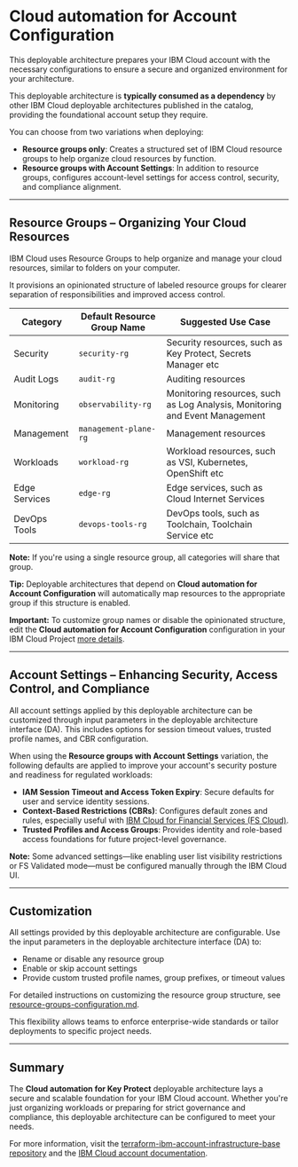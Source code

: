 # Cloud automation for Account Configuration

This deployable architecture prepares your IBM Cloud account with the necessary configurations to ensure a secure and organized environment for your architecture.

This deployable architecture is **typically consumed as a dependency** by other IBM Cloud deployable architectures published in the catalog, providing the foundational account setup they require.

You can choose from two variations when deploying:

* **Resource groups only**: Creates a structured set of IBM Cloud resource groups to help organize cloud resources by function.
* **Resource groups with Account Settings**: In addition to resource groups, configures account-level settings for access control, security, and compliance alignment.

---

## Resource Groups – Organizing Your Cloud Resources

IBM Cloud uses Resource Groups to help organize and manage your cloud resources, similar to folders on your computer.

It provisions an opinionated structure of labeled resource groups for clearer separation of responsibilities and improved access control.

| Category      | Default Resource Group Name | Suggested Use Case                                                          |
| ------------- | --------------------------- | --------------------------------------------------------------------------- |
| Security      | `security-rg`               | Security resources, such as Key Protect, Secrets Manager etc                |
| Audit Logs    | `audit-rg`                  | Auditing resources                                                          |
| Monitoring    | `observability-rg`          | Monitoring resources, such as Log Analysis, Monitoring and Event Management |
| Management    | `management-plane-rg`       | Management resources                                                        |
| Workloads     | `workload-rg`               | Workload resources, such as VSI, Kubernetes, OpenShift etc                  |
| Edge Services | `edge-rg`                   | Edge services, such as Cloud Internet Services                              |
| DevOps Tools  | `devops-tools-rg`           | DevOps tools, such as Toolchain, Toolchain Service etc                      |

**Note:** If you're using a single resource group, all categories will share that group.

**Tip:** Deployable architectures that depend on **Cloud automation for Account Configuration** will automatically map resources to the appropriate group if this structure is enabled.

**Important:** To customize group names or disable the opinionated structure, edit the **Cloud automation for Account Configuration** configuration in your IBM Cloud Project [more details](./resource-group-configuration.md).

---

## Account Settings – Enhancing Security, Access Control, and Compliance

All account settings applied by this deployable architecture can be customized through input parameters in the deployable architecture interface (DA). This includes options for session timeout values, trusted profile names, and CBR configuration.

When using the **Resource groups with Account Settings** variation, the following defaults are applied to improve your account's security posture and readiness for regulated workloads:

* **IAM Session Timeout and Access Token Expiry**: Secure defaults for user and service identity sessions.
* **Context-Based Restrictions (CBRs)**: Configures default zones and rules, especially useful with [IBM Cloud for Financial Services (FS Cloud)](https://cloud.ibm.com/docs/framework-financial-services?topic=framework-financial-services-about).
* **Trusted Profiles and Access Groups**: Provides identity and role-based access foundations for future project-level governance.

**Note:** Some advanced settings—like enabling user list visibility restrictions or FS Validated mode—must be configured manually through the IBM Cloud UI.

---

## Customization

All settings provided by this deployable architecture are configurable. Use the input parameters in the deployable architecture interface (DA) to:

* Rename or disable any resource group
* Enable or skip account settings
* Provide custom trusted profile names, group prefixes, or timeout values

For detailed instructions on customizing the resource group structure, see [resource-groups-configuration.md](./resource-groups-configuration.md).

This flexibility allows teams to enforce enterprise-wide standards or tailor deployments to specific project needs.

---

## Summary

The **Cloud automation for Key Protect** deployable architecture lays a secure and scalable foundation for your IBM Cloud account. Whether you're just organizing workloads or preparing for strict governance and compliance, this deployable architecture can be configured to meet your needs.

For more information, visit the [terraform-ibm-account-infrastructure-base repository](https://github.com/terraform-ibm-modules/terraform-ibm-account-infrastructure-base/tree/main) and the [IBM Cloud account documentation](https://cloud.ibm.com/docs/account).
